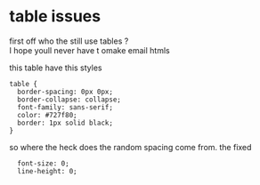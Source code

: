 # table issues 
first off who the still use tables ?  
I hope youll never have t omake email htmls 


this table have this styles 
```
table {
  border-spacing: 0px 0px;
  border-collapse: collapse;
  font-family: sans-serif;
  color: #727f80;
  border: 1px solid black;
}
```
so where the heck does the random spacing come from. 
the fixed
``` 
  font-size: 0;
  line-height: 0;
```
